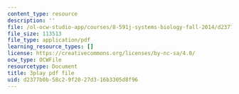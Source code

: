 ```yaml
---
content_type: resource
description: ''
file: /ol-ocw-studio-app/courses/8-591j-systems-biology-fall-2014/d2377b0b58c29f2027d316b3305d8f96_WTesORG5H-A.pdf
file_size: 113513
file_type: application/pdf
learning_resource_types: []
license: https://creativecommons.org/licenses/by-nc-sa/4.0/
ocw_type: OCWFile
resourcetype: Document
title: 3play pdf file
uid: d2377b0b-58c2-9f20-27d3-16b3305d8f96
---
```

